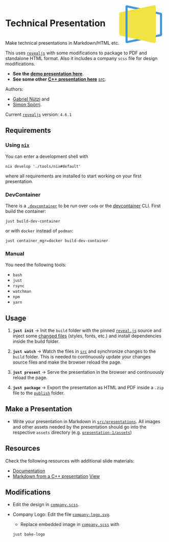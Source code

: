 <img src="docs/logo.svg" style="margin-right: 10pt;width:100pt" align="right">
<h1>Technical Presentation</h1>

<br>
Make technical presentations in Markdown/HTML etc.

This uses [`revealjs`](https://github.com/hakimel/reveal.js) with some
modifications to package to PDF and standalone HTML format. Also it includes a
company `scss` file for design modifications.

- **See the
  [demo presentation here](https://gabyx.github.io/Technical-Presentation)**.
- **See some other
  [C++ presentation here](https://gabyx.github.io/tech-pr-cpp-value-catergories)**
  [src](https://github.com/gabyx/tech-pr-cpp-value-catergories).

Authors:

- [Gabriel Nützi](https://github.com/gabyx) and
- [Simon Spörri](https://github.com/simonspoerri).

Current [`revealjs`](https://github.com/hakimel/reveal.js) version: `4.6.1`

## Requirements

### Using [`nix`](https://nixos.org)

You can enter a development shell with

```shell
nix develop './tools/nix#default'
```

where all requirements are installed to start working on your first
presentation.

### DevContainer

There is a [`.devcontainer`](.devcontainer) to be run over `code` or the
[devcontainer](https://github.com/devcontainers/cli) CLI. First build the
container:

```shell
just build-dev-container
```

or with `docker` instead of `podman`:

```shell
just container_mgr=docker build-dev-container
```

### Manual

You need the following tools:

- `bash`
- `just`
- `rsync`
- `watchman`
- `npm`
- `yarn`

## Usage

1. **`just init`** -> Init the `build` folder with the pinned
   [`reveal.js`](.gitmodules) source and inject some [changed files](src/mixin)
   (styles, fonts, etc.) and install dependencies inside the build folder.

2. **`just watch`** -> Watch the files in [`src`](src/) and synchronize changes
   to the `build` folder. This is needed to continuously update your changes
   source files and make the browser reload the page.

3. **`just present`** -> Serve the presentation in the browser and continuously
   reload the page.

4. **`just package`** -> Export the presentation as HTML and PDF inside a `.zip`
   file to the [`publish`](publish) folder.

## Make a Presentation

- Write your presentation in Markdown in
  [`src/presentations`](src/presentations). All images and other assets needed
  by the presentation should go into the respective `assets` directory (e.g.
  [`presentation-1/assets`](/src/presentations/presentation-1/assets))

## Resources

Check the following resources with additional slide materials:

- [Documentation](https://revealjs.com/)
- [Markdown from a C++ presentation](https://github.com/gabyx/tech-pr-cpp-value-catergories/blob/main/files/cpp-meeting/Vortrag.md)
  [View](https://gabyx.github.io/tech-pr-cpp-value-catergories)

## Modifications

- Edit the design in [`company.scss`](css/theme/source/company.scss).

- Company Logo: Edit the file
  [`company-logo.svg`](css/theme/source/files/company-logo.svg).

  - Replace embedded image in [`company.scss`](css/theme/source/company.scss)
    with

  ```shell
  just bake-logo
  ```
